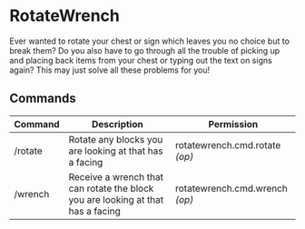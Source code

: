 # RotateWrench
Ever wanted to rotate your chest or sign which leaves you no choice but to break them? Do you also have to go through all the trouble of picking up and placing back items from your chest or typing out the text on signs again? This may just solve all these problems for you!

## Commands
| Command     | Description | Permission  |
| ----------- | ----------- | ----------- |
| /rotate     | Rotate any blocks you are looking at that has a facing | rotatewrench.cmd.rotate *(op)* |
| /wrench     | Receive a wrench that can rotate the block you are looking at that has a facing | rotatewrench.cmd.wrench *(op)* |
